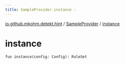 ```yaml
---
title: SampleProvider.instance - 
---
```


[io.github.mkohm.detekt.hint](../index.html) / [SampleProvider](index.html) / [instance](./instance.html)

# instance

`fun instance(config: Config): RuleSet`